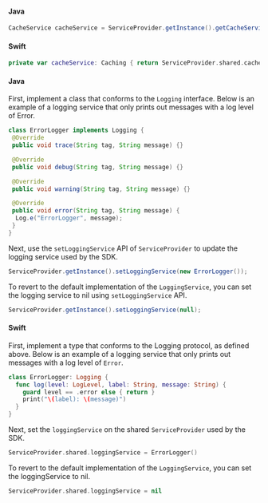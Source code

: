 <Variant platform="android" task="access" repeat="2"/>

#### Java

```java
CacheService cacheService = ServiceProvider.getInstance().getCacheService();
```

<Variant platform="ios" task="access" repeat="2"/>

#### Swift

```swift
private var cacheService: Caching { return ServiceProvider.shared.cacheService }
```

<Variant platform="android" task="override" repeat="7"/>

#### Java

First, implement a class that conforms to the `Logging` interface. Below is an example of a logging service that only prints out messages with a log level of Error.

```java
class ErrorLogger implements Logging {
 @Override
 public void trace(String tag, String message) {}

 @Override
 public void debug(String tag, String message) {}

 @Override
 public void warning(String tag, String message) {}

 @Override
 public void error(String tag, String message) {
  Log.e("ErrorLogger", message);
 }
}
```

Next, use the `setLoggingService` API of `ServiceProvider` to update the logging service used by the SDK.

```java
ServiceProvider.getInstance().setLoggingService(new ErrorLogger());
```

To revert to the default implementation of the `LoggingService`, you can set the logging service to nil using `setLoggingService` API.

```java
ServiceProvider.getInstance().setLoggingService(null);
```

<Variant platform="ios" task="override" repeat="7"/>

#### Swift

First, implement a type that conforms to the Logging protocol, as defined above.  Below is an example of a logging service that only prints out messages with a log level of `Error`.

```swift
class ErrorLogger: Logging {
  func log(level: LogLevel, label: String, message: String) {
    guard level == .error else { return }
    print("\(label): \(message)")
  }
}
```

Next, set the `loggingService` on the shared `ServiceProvider` used by the SDK.

```swift
ServiceProvider.shared.loggingService = ErrorLogger()
```

To revert to the default implementation of the `LoggingService`, you can set the loggingService to nil.

```swift
ServiceProvider.shared.loggingService = nil
```
